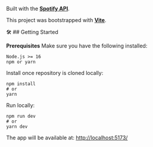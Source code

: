 Built with the **[Spotify API](https://developer.spotify.com/documentation/web-api)**.

This project was bootstrapped with **[Vite](https://vitejs.dev/guide)**.

🛠️ ## Getting Started

**Prerequisites**
Make sure you have the following installed:
```
Node.js >= 16
npm or yarn
```
Install once repository is cloned locally:
```
npm install
# or
yarn
```
Run locally:
```
npm run dev
# or
yarn dev
```
The app will be available at: [http://localhost:5173/](http://localhost:5173/)
